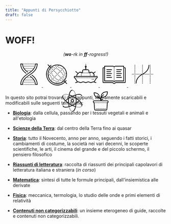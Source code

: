 ```yaml
---
title: "Appunti di Persycchiotto"
draft: false
---
```


# **WOFF!**
<p align="center"><i>(<b>wo</b>-rk in <b>ff</b>-rogress!)</i></p>


<div style="margin-left: auto; margin-right:auto; height: 90px; text-align: center;">
    <a href="/biologia">
        <svg xmlns="http://www.w3.org/2000/svg" x="0px" y="0px"
     width="80" height="80"
     viewBox="0 0 80 80"
     style="fill:#000000;">    <path d="M 12.996094 7 L 13.019531 8.0234375 C 13.378531 22.722437 21.283719 31.136813 30.511719 38.132812 C 31.077719 37.718812 31.644891 37.31025 32.212891 36.90625 C 23.389891 30.28225 15.746594 22.424 15.058594 9 L 19.066406 9 C 19.787406 21.154 27.006969 28.141328 35.667969 34.486328 C 35.781969 34.407328 35.897719 34.328047 36.011719 34.248047 C 36.481719 33.922047 36.944203 33.600344 37.408203 33.277344 C 28.686203 26.947344 21.388437 20.066703 21.023438 7.9707031 L 20.992188 7 L 12.996094 7 z M 24 7 A 1 1 0 0 0 23 8 A 1 1 0 0 0 24 9 A 1 1 0 0 0 25 8 A 1 1 0 0 0 24 7 z M 28 7 A 1 1 0 0 0 27 8 A 1 1 0 0 0 28 9 A 1 1 0 0 0 29 8 A 1 1 0 0 0 28 7 z M 32 7 A 1 1 0 0 0 31 8 A 1 1 0 0 0 32 9 A 1 1 0 0 0 33 8 A 1 1 0 0 0 32 7 z M 36 7 A 1 1 0 0 0 35 8 A 1 1 0 0 0 36 9 A 1 1 0 0 0 37 8 A 1 1 0 0 0 36 7 z M 40 7 A 1 1 0 0 0 39 8 A 1 1 0 0 0 40 9 A 1 1 0 0 0 41 8 A 1 1 0 0 0 40 7 z M 44 7 A 1 1 0 0 0 43 8 A 1 1 0 0 0 44 9 A 1 1 0 0 0 45 8 A 1 1 0 0 0 44 7 z M 48 7 A 1 1 0 0 0 47 8 A 1 1 0 0 0 48 9 A 1 1 0 0 0 49 8 A 1 1 0 0 0 48 7 z M 52 7 A 1 1 0 0 0 51 8 A 1 1 0 0 0 52 9 A 1 1 0 0 0 53 8 A 1 1 0 0 0 52 7 z M 56 7 A 1 1 0 0 0 55 8 A 1 1 0 0 0 56 9 A 1 1 0 0 0 57 8 A 1 1 0 0 0 56 7 z M 59.007812 7 L 58.978516 7.9707031 C 58.761884 15.140859 56.196109 20.361137 52.308594 24.818359 C 48.421079 29.275581 43.181066 32.925986 37.720703 36.712891 C 31.858519 40.778518 25.821907 44.952917 21.160156 50.447266 C 16.498405 55.941614 13.245376 62.792912 13.021484 71.976562 L 12.996094 73 L 20.992188 73 L 21.021484 72.029297 C 21.238116 64.859141 23.803891 59.638863 27.691406 55.181641 C 31.578921 50.724419 36.820887 47.074014 42.28125 43.287109 C 48.142923 39.221489 54.178224 35.047079 58.839844 29.552734 C 63.501463 24.05839 66.754624 17.207088 66.978516 8.0234375 L 67.003906 7 L 59.007812 7 z M 60.863281 9 L 64.867188 9 C 64.440539 17.183986 61.561556 23.252032 57.314453 28.257812 C 52.882073 33.481969 47.001952 37.577198 41.140625 41.642578 C 35.679988 45.429673 30.300532 49.14916 26.185547 53.867188 C 22.256081 58.372509 19.576941 63.877916 19.136719 71 L 15.132812 71 C 15.559462 62.816014 18.43833 56.747965 22.685547 51.742188 C 27.118046 46.518036 32.997559 42.422794 38.859375 38.357422 C 44.320012 34.570327 49.701421 30.850841 53.816406 26.132812 C 57.745865 21.627501 60.42305 16.122064 60.863281 9 z M 26 14 A 1 1 0 0 0 25 15 A 1 1 0 0 0 26 16 A 1 1 0 0 0 27 15 A 1 1 0 0 0 26 14 z M 30 14 A 1 1 0 0 0 29 15 A 1 1 0 0 0 30 16 A 1 1 0 0 0 31 15 A 1 1 0 0 0 30 14 z M 34 14 A 1 1 0 0 0 33 15 A 1 1 0 0 0 34 16 A 1 1 0 0 0 35 15 A 1 1 0 0 0 34 14 z M 38 14 A 1 1 0 0 0 37 15 A 1 1 0 0 0 38 16 A 1 1 0 0 0 39 15 A 1 1 0 0 0 38 14 z M 42 14 A 1 1 0 0 0 41 15 A 1 1 0 0 0 42 16 A 1 1 0 0 0 43 15 A 1 1 0 0 0 42 14 z M 46 14 A 1 1 0 0 0 45 15 A 1 1 0 0 0 46 16 A 1 1 0 0 0 47 15 A 1 1 0 0 0 46 14 z M 50 14 A 1 1 0 0 0 49 15 A 1 1 0 0 0 50 16 A 1 1 0 0 0 51 15 A 1 1 0 0 0 50 14 z M 54 14 A 1 1 0 0 0 53 15 A 1 1 0 0 0 54 16 A 1 1 0 0 0 55 15 A 1 1 0 0 0 54 14 z M 28 21 A 1 1 0 0 0 27 22 A 1 1 0 0 0 28 23 A 1 1 0 0 0 29 22 A 1 1 0 0 0 28 21 z M 32 21 A 1 1 0 0 0 31 22 A 1 1 0 0 0 32 23 A 1 1 0 0 0 33 22 A 1 1 0 0 0 32 21 z M 36 21 A 1 1 0 0 0 35 22 A 1 1 0 0 0 36 23 A 1 1 0 0 0 37 22 A 1 1 0 0 0 36 21 z M 40 21 A 1 1 0 0 0 39 22 A 1 1 0 0 0 40 23 A 1 1 0 0 0 41 22 A 1 1 0 0 0 40 21 z M 44 21 A 1 1 0 0 0 43 22 A 1 1 0 0 0 44 23 A 1 1 0 0 0 45 22 A 1 1 0 0 0 44 21 z M 48 21 A 1 1 0 0 0 47 22 A 1 1 0 0 0 48 23 A 1 1 0 0 0 49 22 A 1 1 0 0 0 48 21 z M 52 21 A 1 1 0 0 0 51 22 A 1 1 0 0 0 52 23 A 1 1 0 0 0 53 22 A 1 1 0 0 0 52 21 z M 36 28 A 1 1 0 0 0 35 29 A 1 1 0 0 0 36 30 A 1 1 0 0 0 37 29 A 1 1 0 0 0 36 28 z M 40 28 A 1 1 0 0 0 39 29 A 1 1 0 0 0 40 30 A 1 1 0 0 0 41 29 A 1 1 0 0 0 40 28 z M 44 28 A 1 1 0 0 0 43 29 A 1 1 0 0 0 44 30 A 1 1 0 0 0 45 29 A 1 1 0 0 0 44 28 z M 49.488281 41.867188 C 48.922281 42.281188 48.355109 42.68975 47.787109 43.09375 C 56.610109 49.71775 64.253406 57.576 64.941406 71 L 60.933594 71 C 60.212594 58.846 52.993031 51.858672 44.332031 45.513672 C 44.218031 45.592672 44.102281 45.671953 43.988281 45.751953 C 43.518281 46.077953 43.055797 46.399656 42.591797 46.722656 C 51.313797 53.052656 58.611563 59.933297 58.976562 72.029297 L 59.007812 73 L 67.003906 73 L 66.980469 71.976562 C 66.621469 57.277563 58.716281 48.863188 49.488281 41.867188 z M 36 50 A 1 1 0 0 0 35 51 A 1 1 0 0 0 36 52 A 1 1 0 0 0 37 51 A 1 1 0 0 0 36 50 z M 40 50 A 1 1 0 0 0 39 51 A 1 1 0 0 0 40 52 A 1 1 0 0 0 41 51 A 1 1 0 0 0 40 50 z M 44 50 A 1 1 0 0 0 43 51 A 1 1 0 0 0 44 52 A 1 1 0 0 0 45 51 A 1 1 0 0 0 44 50 z M 28 57 A 1 1 0 0 0 27 58 A 1 1 0 0 0 28 59 A 1 1 0 0 0 29 58 A 1 1 0 0 0 28 57 z M 32 57 A 1 1 0 0 0 31 58 A 1 1 0 0 0 32 59 A 1 1 0 0 0 33 58 A 1 1 0 0 0 32 57 z M 36 57 A 1 1 0 0 0 35 58 A 1 1 0 0 0 36 59 A 1 1 0 0 0 37 58 A 1 1 0 0 0 36 57 z M 40 57 A 1 1 0 0 0 39 58 A 1 1 0 0 0 40 59 A 1 1 0 0 0 41 58 A 1 1 0 0 0 40 57 z M 44 57 A 1 1 0 0 0 43 58 A 1 1 0 0 0 44 59 A 1 1 0 0 0 45 58 A 1 1 0 0 0 44 57 z M 48 57 A 1 1 0 0 0 47 58 A 1 1 0 0 0 48 59 A 1 1 0 0 0 49 58 A 1 1 0 0 0 48 57 z M 52 57 A 1 1 0 0 0 51 58 A 1 1 0 0 0 52 59 A 1 1 0 0 0 53 58 A 1 1 0 0 0 52 57 z M 26 64 A 1 1 0 0 0 25 65 A 1 1 0 0 0 26 66 A 1 1 0 0 0 27 65 A 1 1 0 0 0 26 64 z M 30 64 A 1 1 0 0 0 29 65 A 1 1 0 0 0 30 66 A 1 1 0 0 0 31 65 A 1 1 0 0 0 30 64 z M 34 64 A 1 1 0 0 0 33 65 A 1 1 0 0 0 34 66 A 1 1 0 0 0 35 65 A 1 1 0 0 0 34 64 z M 38 64 A 1 1 0 0 0 37 65 A 1 1 0 0 0 38 66 A 1 1 0 0 0 39 65 A 1 1 0 0 0 38 64 z M 42 64 A 1 1 0 0 0 41 65 A 1 1 0 0 0 42 66 A 1 1 0 0 0 43 65 A 1 1 0 0 0 42 64 z M 46 64 A 1 1 0 0 0 45 65 A 1 1 0 0 0 46 66 A 1 1 0 0 0 47 65 A 1 1 0 0 0 46 64 z M 50 64 A 1 1 0 0 0 49 65 A 1 1 0 0 0 50 66 A 1 1 0 0 0 51 65 A 1 1 0 0 0 50 64 z M 54 64 A 1 1 0 0 0 53 65 A 1 1 0 0 0 54 66 A 1 1 0 0 0 55 65 A 1 1 0 0 0 54 64 z M 24 71 A 1 1 0 0 0 23 72 A 1 1 0 0 0 24 73 A 1 1 0 0 0 25 72 A 1 1 0 0 0 24 71 z M 28 71 A 1 1 0 0 0 27 72 A 1 1 0 0 0 28 73 A 1 1 0 0 0 29 72 A 1 1 0 0 0 28 71 z M 32 71 A 1 1 0 0 0 31 72 A 1 1 0 0 0 32 73 A 1 1 0 0 0 33 72 A 1 1 0 0 0 32 71 z M 36 71 A 1 1 0 0 0 35 72 A 1 1 0 0 0 36 73 A 1 1 0 0 0 37 72 A 1 1 0 0 0 36 71 z M 40 71 A 1 1 0 0 0 39 72 A 1 1 0 0 0 40 73 A 1 1 0 0 0 41 72 A 1 1 0 0 0 40 71 z M 44 71 A 1 1 0 0 0 43 72 A 1 1 0 0 0 44 73 A 1 1 0 0 0 45 72 A 1 1 0 0 0 44 71 z M 48 71 A 1 1 0 0 0 47 72 A 1 1 0 0 0 48 73 A 1 1 0 0 0 49 72 A 1 1 0 0 0 48 71 z M 52 71 A 1 1 0 0 0 51 72 A 1 1 0 0 0 52 73 A 1 1 0 0 0 53 72 A 1 1 0 0 0 52 71 z M 56 71 A 1 1 0 0 0 55 72 A 1 1 0 0 0 56 73 A 1 1 0 0 0 57 72 A 1 1 0 0 0 56 71 z"></path></svg>
    </a>
    <a href="/scienze-della-terra" style="margin-left:5px;">
        <svg xmlns="http://www.w3.org/2000/svg" x="0px" y="0px"
     width="80" height="80"
     viewBox="0 0 80 80"
     style="fill:#000000;"><g id="surface1"><path style=" " d="M 10.707031 9.292969 L 9.292969 10.707031 L 14.566406 15.980469 C 8.644531 22.25 5 30.699219 5 40 C 5 59.320313 20.679688 75 40 75 C 49.300781 75 57.75 71.355469 64.019531 65.433594 L 69.292969 70.707031 L 70.707031 69.292969 L 65.433594 64.019531 C 66.710938 62.667969 67.890625 61.222656 68.941406 59.679688 L 67.292969 58.554688 C 66.3125 59.992188 65.207031 61.339844 64.019531 62.605469 L 61.898438 60.484375 C 66.917969 55.121094 70 47.917969 70 40 C 70 23.441406 56.558594 10 40 10 C 32.082031 10 24.878906 13.082031 19.515625 18.101563 L 17.394531 15.980469 C 18.660156 14.792969 20.007813 13.6875 21.445313 12.707031 L 20.320313 11.058594 C 18.777344 12.109375 17.332031 13.289063 15.980469 14.566406 Z M 40 12 C 40.851563 12 41.695313 12.042969 42.53125 12.121094 C 42.203125 12.292969 42 12.632813 42 13 C 42 13.550781 42.449219 14 43 14 C 43.550781 14 44 13.550781 44 13 C 44 12.710938 43.871094 12.433594 43.652344 12.246094 C 56.199219 13.875 66.121094 23.796875 67.753906 36.34375 C 67.566406 36.125 67.289063 36 67 36 C 66.449219 36 66 36.449219 66 37 C 66 37.550781 66.449219 38 67 38 C 67.367188 38 67.707031 37.796875 67.878906 37.46875 C 67.957031 38.304688 68 39.148438 68 40 C 68 55.476563 55.476563 68 40 68 C 39.148438 68 38.304688 67.957031 37.46875 67.878906 C 37.796875 67.707031 38 67.367188 38 67 C 38 66.449219 37.550781 66 37 66 C 36.449219 66 36 66.449219 36 67 C 36 67.289063 36.128906 67.566406 36.347656 67.753906 C 23.800781 66.125 13.878906 56.203125 12.246094 43.65625 C 12.433594 43.875 12.710938 44 13 44 C 13.550781 44 14 43.550781 14 43 C 14 42.449219 13.550781 42 13 42 C 12.632813 42 12.292969 42.203125 12.121094 42.53125 C 12.042969 41.695313 12 40.851563 12 40 C 12 24.523438 24.523438 12 40 12 Z M 35 14 C 34.449219 14 34 14.449219 34 15 C 34 15.550781 34.449219 16 35 16 C 35.550781 16 36 15.550781 36 15 C 36 14.449219 35.550781 14 35 14 Z M 40 15 C 39.449219 15 39 15.449219 39 16 C 39 16.550781 39.449219 17 40 17 C 40.550781 17 41 16.550781 41 16 C 41 15.449219 40.550781 15 40 15 Z M 44.191406 16.984375 C 43.640625 16.984375 43.191406 17.433594 43.191406 17.984375 C 43.191406 18.539063 43.640625 18.984375 44.191406 18.984375 C 44.742188 18.984375 45.191406 18.539063 45.191406 17.984375 C 45.191406 17.433594 44.742188 16.984375 44.191406 16.984375 Z M 15.980469 17.394531 L 18.101563 19.515625 C 13.082031 24.878906 10 32.082031 10 40 C 10 56.558594 23.441406 70 40 70 C 47.917969 70 55.121094 66.917969 60.484375 61.898438 L 62.605469 64.019531 C 56.699219 69.582031 48.757813 73 40 73 C 21.761719 73 7 58.238281 7 40 C 7 31.242188 10.417969 23.300781 15.980469 17.394531 Z M 25 18 C 24.449219 18 24 18.449219 24 19 C 24 19.550781 24.449219 20 25 20 C 25.550781 20 26 19.550781 26 19 C 26 18.449219 25.550781 18 25 18 Z M 37 18 C 36.449219 18 36 18.449219 36 19 C 36 19.550781 36.449219 20 37 20 C 37.550781 20 38 19.550781 38 19 C 38 18.449219 37.550781 18 37 18 Z M 48.191406 18.984375 C 47.640625 18.984375 47.191406 19.433594 47.191406 19.984375 C 47.191406 20.539063 47.640625 20.984375 48.191406 20.984375 C 48.742188 20.984375 49.191406 20.539063 49.191406 19.984375 C 49.191406 19.433594 48.742188 18.984375 48.191406 18.984375 Z M 30 19 C 29.449219 19 29 19.449219 29 20 C 29 20.550781 29.449219 21 30 21 C 30.550781 21 31 20.550781 31 20 C 31 19.449219 30.550781 19 30 19 Z M 52.191406 20.984375 C 51.640625 20.984375 51.191406 21.433594 51.191406 21.984375 C 51.191406 22.539063 51.640625 22.984375 52.191406 22.984375 C 52.742188 22.984375 53.191406 22.539063 53.191406 21.984375 C 53.191406 21.433594 52.742188 20.984375 52.191406 20.984375 Z M 22 21 C 21.449219 21 21 21.449219 21 22 C 21 22.550781 21.449219 23 22 23 C 22.550781 23 23 22.550781 23 22 C 23 21.449219 22.550781 21 22 21 Z M 34 21 C 33.449219 21 33 21.449219 33 22 C 33 22.550781 33.449219 23 34 23 C 34.550781 23 35 22.550781 35 22 C 35 21.449219 34.550781 21 34 21 Z M 58 21 C 57.449219 21 57 21.449219 57 22 C 57 22.550781 57.449219 23 58 23 C 58.550781 23 59 22.550781 59 22 C 59 21.449219 58.550781 21 58 21 Z M 39 22 C 38.449219 22 38 22.449219 38 23 C 38 23.550781 38.449219 24 39 24 C 39.550781 24 40 23.550781 40 23 C 40 22.449219 39.550781 22 39 22 Z M 19 24 C 18.449219 24 18 24.449219 18 25 C 18 25.550781 18.449219 26 19 26 C 19.550781 26 20 25.550781 20 25 C 20 24.449219 19.550781 24 19 24 Z M 25 24 C 24.449219 24 24 24.449219 24 25 C 24 25.550781 24.449219 26 25 26 C 25.550781 26 26 25.550781 26 25 C 26 24.449219 25.550781 24 25 24 Z M 31 24 C 30.449219 24 30 24.449219 30 25 C 30 25.550781 30.449219 26 31 26 C 31.550781 26 32 25.550781 32 25 C 32 24.449219 31.550781 24 31 24 Z M 43 24 C 42.449219 24 42 24.449219 42 25 C 42 25.550781 42.449219 26 43 26 C 43.550781 26 44 25.550781 44 25 C 44 24.449219 43.550781 24 43 24 Z M 55 24 C 54.449219 24 54 24.449219 54 25 C 54 25.550781 54.449219 26 55 26 C 55.550781 26 56 25.550781 56 25 C 56 24.449219 55.550781 24 55 24 Z M 46.191406 26.984375 C 45.640625 26.984375 45.191406 27.433594 45.191406 27.984375 C 45.191406 28.539063 45.640625 28.984375 46.191406 28.984375 C 46.742188 28.984375 47.191406 28.539063 47.191406 27.984375 C 47.191406 27.433594 46.742188 26.984375 46.191406 26.984375 Z M 28 27 C 27.449219 27 27 27.449219 27 28 C 27 28.550781 27.449219 29 28 29 C 28.550781 29 29 28.550781 29 28 C 29 27.449219 28.550781 27 28 27 Z M 52 27 C 51.449219 27 51 27.449219 51 28 C 51 28.550781 51.449219 29 52 29 C 52.550781 29 53 28.550781 53 28 C 53 27.449219 52.550781 27 52 27 Z M 58 27 C 57.449219 27 57 27.449219 57 28 C 57 28.550781 57.449219 29 58 29 C 58.550781 29 59 28.550781 59 28 C 59 27.449219 58.550781 27 58 27 Z M 20 29 C 19.449219 29 19 29.449219 19 30 C 19 30.550781 19.449219 31 20 31 C 20.550781 31 21 30.550781 21 30 C 21 29.449219 20.550781 29 20 29 Z M 25 30 C 24.449219 30 24 30.449219 24 31 C 24 31.550781 24.449219 32 25 32 C 25.550781 32 26 31.550781 26 31 C 26 30.449219 25.550781 30 25 30 Z M 31 30 C 30.449219 30 30 30.449219 30 31 C 30 31.550781 30.449219 32 31 32 C 31.550781 32 32 31.550781 32 31 C 32 30.449219 31.550781 30 31 30 Z M 49 30 C 48.449219 30 48 30.449219 48 31 C 48 31.550781 48.449219 32 49 32 C 49.550781 32 50 31.550781 50 31 C 50 30.449219 49.550781 30 49 30 Z M 60 31 C 59.449219 31 59 31.449219 59 32 C 59 32.550781 59.449219 33 60 33 C 60.550781 33 61 32.550781 61 32 C 61 31.449219 60.550781 31 60 31 Z M 15 33 C 14.449219 33 14 33.449219 14 34 C 14 34.550781 14.449219 35 15 35 C 15.550781 35 16 34.550781 16 34 C 16 33.449219 15.550781 33 15 33 Z M 22 33 C 21.449219 33 21 33.449219 21 34 C 21 34.550781 21.449219 35 22 35 C 22.550781 35 23 34.550781 23 34 C 23 33.449219 22.550781 33 22 33 Z M 34 33 C 33.449219 33 33 33.449219 33 34 C 33 34.550781 33.449219 35 34 35 C 34.550781 35 35 34.550781 35 34 C 35 33.449219 34.550781 33 34 33 Z M 46 33 C 45.449219 33 45 33.449219 45 34 C 45 34.550781 45.449219 35 46 35 C 46.550781 35 47 34.550781 47 34 C 47 33.449219 46.550781 33 46 33 Z M 52 33 C 51.449219 33 51 33.449219 51 34 C 51 34.550781 51.449219 35 52 35 C 52.550781 35 53 34.550781 53 34 C 53 33.449219 52.550781 33 52 33 Z M 62 35 C 61.449219 35 61 35.449219 61 36 C 61 36.550781 61.449219 37 62 37 C 62.550781 37 63 36.550781 63 36 C 63 35.449219 62.550781 35 62 35 Z M 19 36 C 18.449219 36 18 36.449219 18 37 C 18 37.550781 18.449219 38 19 38 C 19.550781 38 20 37.550781 20 37 C 20 36.449219 19.550781 36 19 36 Z M 37 36 C 36.449219 36 36 36.449219 36 37 C 36 37.550781 36.449219 38 37 38 C 37.550781 38 38 37.550781 38 37 C 38 36.449219 37.550781 36 37 36 Z M 43 36 C 42.449219 36 42 36.449219 42 37 C 42 37.550781 42.449219 38 43 38 C 43.550781 38 44 37.550781 44 37 C 44 36.449219 43.550781 36 43 36 Z M 55 36 C 54.449219 36 54 36.449219 54 37 C 54 37.550781 54.449219 38 55 38 C 55.550781 38 56 37.550781 56 37 C 56 36.449219 55.550781 36 55 36 Z M 23 38 C 22.449219 38 22 38.449219 22 39 C 22 39.550781 22.449219 40 23 40 C 23.550781 40 24 39.550781 24 39 C 24 38.449219 23.550781 38 23 38 Z M 16 39 C 15.449219 39 15 39.449219 15 40 C 15 40.550781 15.449219 41 16 41 C 16.550781 41 17 40.550781 17 40 C 17 39.449219 16.550781 39 16 39 Z M 40 39 C 39.449219 39 39 39.449219 39 40 C 39 40.550781 39.449219 41 40 41 C 40.550781 41 41 40.550781 41 40 C 41 39.449219 40.550781 39 40 39 Z M 64 39 C 63.449219 39 63 39.449219 63 40 C 63 40.550781 63.449219 41 64 41 C 64.550781 41 65 40.550781 65 40 C 65 39.449219 64.550781 39 64 39 Z M 57 40 C 56.449219 40 56 40.449219 56 41 C 56 41.550781 56.449219 42 57 42 C 57.550781 42 58 41.550781 58 41 C 58 40.449219 57.550781 40 57 40 Z M 25 42 C 24.449219 42 24 42.449219 24 43 C 24 43.550781 24.449219 44 25 44 C 25.550781 44 26 43.550781 26 43 C 26 42.449219 25.550781 42 25 42 Z M 37 42 C 36.449219 42 36 42.449219 36 43 C 36 43.550781 36.449219 44 37 44 C 37.550781 44 38 43.550781 38 43 C 38 42.449219 37.550781 42 37 42 Z M 43 42 C 42.449219 42 42 42.449219 42 43 C 42 43.550781 42.449219 44 43 44 C 43.550781 44 44 43.550781 44 43 C 44 42.449219 43.550781 42 43 42 Z M 61 42 C 60.449219 42 60 42.449219 60 43 C 60 43.550781 60.449219 44 61 44 C 61.550781 44 62 43.550781 62 43 C 62 42.449219 61.550781 42 61 42 Z M 18 43 C 17.449219 43 17 43.449219 17 44 C 17 44.550781 17.449219 45 18 45 C 18.550781 45 19 44.550781 19 44 C 19 43.449219 18.550781 43 18 43 Z M 28 45 C 27.449219 45 27 45.449219 27 46 C 27 46.550781 27.449219 47 28 47 C 28.550781 47 29 46.550781 29 46 C 29 45.449219 28.550781 45 28 45 Z M 34 45 C 33.449219 45 33 45.449219 33 46 C 33 46.550781 33.449219 47 34 47 C 34.550781 47 35 46.550781 35 46 C 35 45.449219 34.550781 45 34 45 Z M 46 45 C 45.449219 45 45 45.449219 45 46 C 45 46.550781 45.449219 47 46 47 C 46.550781 47 47 46.550781 47 46 C 47 45.449219 46.550781 45 46 45 Z M 58 45 C 57.449219 45 57 45.449219 57 46 C 57 46.550781 57.449219 47 58 47 C 58.550781 47 59 46.550781 59 46 C 59 45.449219 58.550781 45 58 45 Z M 65 45 C 64.449219 45 64 45.449219 64 46 C 64 46.550781 64.449219 47 65 47 C 65.550781 47 66 46.550781 66 46 C 66 45.449219 65.550781 45 65 45 Z M 20 47 C 19.449219 47 19 47.449219 19 48 C 19 48.550781 19.449219 49 20 49 C 20.550781 49 21 48.550781 21 48 C 21 47.449219 20.550781 47 20 47 Z M 31 48 C 30.449219 48 30 48.449219 30 49 C 30 49.550781 30.449219 50 31 50 C 31.550781 50 32 49.550781 32 49 C 32 48.449219 31.550781 48 31 48 Z M 49 48 C 48.449219 48 48 48.449219 48 49 C 48 49.550781 48.449219 50 49 50 C 49.550781 50 50 49.550781 50 49 C 50 48.449219 49.550781 48 49 48 Z M 55 48 C 54.449219 48 54 48.449219 54 49 C 54 49.550781 54.449219 50 55 50 C 55.550781 50 56 49.550781 56 49 C 56 48.449219 55.550781 48 55 48 Z M 60 49 C 59.449219 49 59 49.449219 59 50 C 59 50.550781 59.449219 51 60 51 C 60.550781 51 61 50.550781 61 50 C 61 49.449219 60.550781 49 60 49 Z M 22 51 C 21.449219 51 21 51.449219 21 52 C 21 52.550781 21.449219 53 22 53 C 22.550781 53 23 52.550781 23 52 C 23 51.449219 22.550781 51 22 51 Z M 28 51 C 27.449219 51 27 51.449219 27 52 C 27 52.550781 27.449219 53 28 53 C 28.550781 53 29 52.550781 29 52 C 29 51.449219 28.550781 51 28 51 Z M 52 51 C 51.449219 51 51 51.449219 51 52 C 51 52.550781 51.449219 53 52 53 C 52.550781 53 53 52.550781 53 52 C 53 51.449219 52.550781 51 52 51 Z M 33.808594 51.015625 C 33.257813 51.015625 32.808594 51.460938 32.808594 52.015625 C 32.808594 52.566406 33.257813 53.015625 33.808594 53.015625 C 34.359375 53.015625 34.808594 52.566406 34.808594 52.015625 C 34.808594 51.460938 34.359375 51.015625 33.808594 51.015625 Z M 25 54 C 24.449219 54 24 54.449219 24 55 C 24 55.550781 24.449219 56 25 56 C 25.550781 56 26 55.550781 26 55 C 26 54.449219 25.550781 54 25 54 Z M 37 54 C 36.449219 54 36 54.449219 36 55 C 36 55.550781 36.449219 56 37 56 C 37.550781 56 38 55.550781 38 55 C 38 54.449219 37.550781 54 37 54 Z M 49 54 C 48.449219 54 48 54.449219 48 55 C 48 55.550781 48.449219 56 49 56 C 49.550781 56 50 55.550781 50 55 C 50 54.449219 49.550781 54 49 54 Z M 55 54 C 54.449219 54 54 54.449219 54 55 C 54 55.550781 54.449219 56 55 56 C 55.550781 56 56 55.550781 56 55 C 56 54.449219 55.550781 54 55 54 Z M 61 54 C 60.449219 54 60 54.449219 60 55 C 60 55.550781 60.449219 56 61 56 C 61.550781 56 62 55.550781 62 55 C 62 54.449219 61.550781 54 61 54 Z M 41 56 C 40.449219 56 40 56.449219 40 57 C 40 57.550781 40.449219 58 41 58 C 41.550781 58 42 57.550781 42 57 C 42 56.449219 41.550781 56 41 56 Z M 22 57 C 21.449219 57 21 57.449219 21 58 C 21 58.550781 21.449219 59 22 59 C 22.550781 59 23 58.550781 23 58 C 23 57.449219 22.550781 57 22 57 Z M 46 57 C 45.449219 57 45 57.449219 45 58 C 45 58.550781 45.449219 59 46 59 C 46.550781 59 47 58.550781 47 58 C 47 57.449219 46.550781 57 46 57 Z M 58 57 C 57.449219 57 57 57.449219 57 58 C 57 58.550781 57.449219 59 58 59 C 58.550781 59 59 58.550781 59 58 C 59 57.449219 58.550781 57 58 57 Z M 27.808594 57.015625 C 27.257813 57.015625 26.808594 57.460938 26.808594 58.015625 C 26.808594 58.566406 27.257813 59.015625 27.808594 59.015625 C 28.359375 59.015625 28.808594 58.566406 28.808594 58.015625 C 28.808594 57.460938 28.359375 57.015625 27.808594 57.015625 Z M 50 59 C 49.449219 59 49 59.449219 49 60 C 49 60.550781 49.449219 61 50 61 C 50.550781 61 51 60.550781 51 60 C 51 59.449219 50.550781 59 50 59 Z M 31.808594 59.015625 C 31.257813 59.015625 30.808594 59.460938 30.808594 60.015625 C 30.808594 60.566406 31.257813 61.015625 31.808594 61.015625 C 32.359375 61.015625 32.808594 60.566406 32.808594 60.015625 C 32.808594 59.460938 32.359375 59.015625 31.808594 59.015625 Z M 43 60 C 42.449219 60 42 60.449219 42 61 C 42 61.550781 42.449219 62 43 62 C 43.550781 62 44 61.550781 44 61 C 44 60.449219 43.550781 60 43 60 Z M 55 60 C 54.449219 60 54 60.449219 54 61 C 54 61.550781 54.449219 62 55 62 C 55.550781 62 56 61.550781 56 61 C 56 60.449219 55.550781 60 55 60 Z M 35.808594 61.015625 C 35.257813 61.015625 34.808594 61.460938 34.808594 62.015625 C 34.808594 62.566406 35.257813 63.015625 35.808594 63.015625 C 36.359375 63.015625 36.808594 62.566406 36.808594 62.015625 C 36.808594 61.460938 36.359375 61.015625 35.808594 61.015625 Z M 40 63 C 39.449219 63 39 63.449219 39 64 C 39 64.550781 39.449219 65 40 65 C 40.550781 65 41 64.550781 41 64 C 41 63.449219 40.550781 63 40 63 Z M 45 64 C 44.449219 64 44 64.449219 44 65 C 44 65.550781 44.449219 66 45 66 C 45.550781 66 46 65.550781 46 65 C 46 64.449219 45.550781 64 45 64 Z "></path></g></svg>
    </a>
    <a href="/storia" style="margin-left:5px;">
        <svg xmlns="http://www.w3.org/2000/svg" x="0px" y="0px"
     width="80" height="80"
     viewBox="0 0 80 80"
     style="fill:#000000;"><g id="surface1"><path style=" " d="M 40 8 C 39.449219 8 39 8.449219 39 9 C 39 9.550781 39.449219 10 40 10 C 40.550781 10 41 9.550781 41 9 C 41 8.449219 40.550781 8 40 8 Z M 39 12 L 39 15 L 37 15 L 37 17 L 39 17 L 39 19 L 38 19 L 38 21 L 39 21 L 39 25 L 34 25 C 31.25 25 29 27.25 29 30 L 29 35 L 27 35 L 27 33 L 19.585938 33 L 15.953125 36.632813 L 8.65625 30.25 L 7.34375 31.75 L 14.535156 38.046875 L 11 41.585938 L 11 46 L 3 46 L 3 52 L 5.054688 52 L 12.609375 63.6875 C 12.273438 63.816406 11.945313 63.945313 11.628906 64.074219 C 10.378906 64.574219 9.277344 65 8 65 C 7.640625 64.996094 7.304688 65.183594 7.121094 65.496094 C 6.941406 65.808594 6.941406 66.191406 7.121094 66.503906 C 7.304688 66.816406 7.640625 67.003906 8 67 C 9.722656 67 11.121094 66.425781 12.371094 65.925781 C 13.621094 65.425781 14.722656 65 16 65 C 17.277344 65 18.378906 65.425781 19.628906 65.925781 C 20.878906 66.425781 22.277344 67 24 67 C 25.722656 67 27.121094 66.425781 28.371094 65.925781 C 29.621094 65.425781 30.722656 65 32 65 C 33.277344 65 34.378906 65.425781 35.628906 65.925781 C 36.878906 66.425781 38.277344 67 40 67 C 41.722656 67 43.121094 66.425781 44.371094 65.925781 C 45.621094 65.425781 46.722656 65 48 65 C 49.277344 65 50.378906 65.425781 51.628906 65.925781 C 52.878906 66.425781 54.277344 67 56 67 C 57.722656 67 59.121094 66.425781 60.371094 65.925781 C 61.621094 65.425781 62.722656 65 64 65 C 65.277344 65 66.378906 65.425781 67.628906 65.925781 C 68.878906 66.425781 70.277344 67 72 67 C 72.359375 67.003906 72.695313 66.816406 72.878906 66.503906 C 73.058594 66.191406 73.058594 65.808594 72.878906 65.496094 C 72.695313 65.183594 72.359375 64.996094 72 65 C 70.722656 65 69.621094 64.574219 68.371094 64.074219 C 68.054688 63.945313 67.726563 63.816406 67.390625 63.6875 L 74.945313 52 L 77 52 L 77 46 L 67 46 L 67 39.585938 L 64.613281 37.199219 L 71.015625 33.359375 L 69.984375 31.640625 L 63.15625 35.742188 L 60.414063 33 L 53 33 L 53 35 L 51 35 L 51 30 C 51 27.25 48.75 25 46 25 L 41 25 L 41 21 L 42 21 L 42 19 L 41 19 L 41 17 L 43 17 L 43 15 L 41 15 L 41 12 Z M 34 27 L 46 27 C 47.667969 27 49 28.332031 49 30 L 49 37 L 55 37 L 55 35 L 59.585938 35 L 65 40.414063 L 65 46 L 13 46 L 13 42.414063 L 20.414063 35 L 25 35 L 25 37 L 31 37 L 31 30 C 31 28.332031 32.332031 27 34 27 Z M 34 35 C 33.449219 35 33 35.449219 33 36 C 33 36.550781 33.449219 37 34 37 C 34.550781 37 35 36.550781 35 36 C 35 35.449219 34.550781 35 34 35 Z M 38 35 C 37.449219 35 37 35.449219 37 36 C 37 36.550781 37.449219 37 38 37 C 38.550781 37 39 36.550781 39 36 C 39 35.449219 38.550781 35 38 35 Z M 42 35 C 41.449219 35 41 35.449219 41 36 C 41 36.550781 41.449219 37 42 37 C 42.550781 37 43 36.550781 43 36 C 43 35.449219 42.550781 35 42 35 Z M 46 35 C 45.449219 35 45 35.449219 45 36 C 45 36.550781 45.449219 37 46 37 C 46.550781 37 47 36.550781 47 36 C 47 35.449219 46.550781 35 46 35 Z M 26 39 C 25.449219 39 25 39.449219 25 40 C 25 40.550781 25.449219 41 26 41 C 26.550781 41 27 40.550781 27 40 C 27 39.449219 26.550781 39 26 39 Z M 54 39 C 53.449219 39 53 39.449219 53 40 C 53 40.550781 53.449219 41 54 41 C 54.550781 41 55 40.550781 55 40 C 55 39.449219 54.550781 39 54 39 Z M 26 43 C 25.449219 43 25 43.449219 25 44 C 25 44.550781 25.449219 45 26 45 C 26.550781 45 27 44.550781 27 44 C 27 43.449219 26.550781 43 26 43 Z M 54 43 C 53.449219 43 53 43.449219 53 44 C 53 44.550781 53.449219 45 54 45 C 54.550781 45 55 44.550781 55 44 C 55 43.449219 54.550781 43 54 43 Z M 5 48 L 75 48 L 75 50 L 73.855469 50 L 65.375 63.128906 C 64.9375 63.054688 64.484375 63 64 63 C 62.277344 63 60.878906 63.574219 59.628906 64.074219 C 58.378906 64.574219 57.277344 65 56 65 C 54.722656 65 53.621094 64.574219 52.371094 64.074219 C 51.121094 63.574219 49.722656 63 48 63 C 46.277344 63 44.878906 63.574219 43.628906 64.074219 C 42.378906 64.574219 41.277344 65 40 65 C 38.722656 65 37.621094 64.574219 36.371094 64.074219 C 35.121094 63.574219 33.722656 63 32 63 C 30.277344 63 28.878906 63.574219 27.628906 64.074219 C 26.378906 64.574219 25.277344 65 24 65 C 22.722656 65 21.621094 64.574219 20.371094 64.074219 C 19.121094 63.574219 17.722656 63 16 63 C 15.515625 63 15.0625 63.054688 14.625 63.128906 L 6.144531 50 L 5 50 Z M 10 50 C 9.449219 50 9 50.449219 9 51 C 9 51.550781 9.449219 52 10 52 C 10.550781 52 11 51.550781 11 51 C 11 50.449219 10.550781 50 10 50 Z M 14 50 C 13.449219 50 13 50.449219 13 51 C 13 51.550781 13.449219 52 14 52 C 14.550781 52 15 51.550781 15 51 C 15 50.449219 14.550781 50 14 50 Z M 18 50 C 17.449219 50 17 50.449219 17 51 C 17 51.550781 17.449219 52 18 52 C 18.550781 52 19 51.550781 19 51 C 19 50.449219 18.550781 50 18 50 Z M 22 50 C 21.449219 50 21 50.449219 21 51 C 21 51.550781 21.449219 52 22 52 C 22.550781 52 23 51.550781 23 51 C 23 50.449219 22.550781 50 22 50 Z M 26 50 C 25.449219 50 25 50.449219 25 51 C 25 51.550781 25.449219 52 26 52 C 26.550781 52 27 51.550781 27 51 C 27 50.449219 26.550781 50 26 50 Z M 30 50 C 29.449219 50 29 50.449219 29 51 C 29 51.550781 29.449219 52 30 52 C 30.550781 52 31 51.550781 31 51 C 31 50.449219 30.550781 50 30 50 Z M 34 50 C 33.449219 50 33 50.449219 33 51 C 33 51.550781 33.449219 52 34 52 C 34.550781 52 35 51.550781 35 51 C 35 50.449219 34.550781 50 34 50 Z M 38 50 C 37.449219 50 37 50.449219 37 51 C 37 51.550781 37.449219 52 38 52 C 38.550781 52 39 51.550781 39 51 C 39 50.449219 38.550781 50 38 50 Z M 42 50 C 41.449219 50 41 50.449219 41 51 C 41 51.550781 41.449219 52 42 52 C 42.550781 52 43 51.550781 43 51 C 43 50.449219 42.550781 50 42 50 Z M 46 50 C 45.449219 50 45 50.449219 45 51 C 45 51.550781 45.449219 52 46 52 C 46.550781 52 47 51.550781 47 51 C 47 50.449219 46.550781 50 46 50 Z M 50 50 C 49.449219 50 49 50.449219 49 51 C 49 51.550781 49.449219 52 50 52 C 50.550781 52 51 51.550781 51 51 C 51 50.449219 50.550781 50 50 50 Z M 54 50 C 53.449219 50 53 50.449219 53 51 C 53 51.550781 53.449219 52 54 52 C 54.550781 52 55 51.550781 55 51 C 55 50.449219 54.550781 50 54 50 Z M 58 50 C 57.449219 50 57 50.449219 57 51 C 57 51.550781 57.449219 52 58 52 C 58.550781 52 59 51.550781 59 51 C 59 50.449219 58.550781 50 58 50 Z M 62 50 C 61.449219 50 61 50.449219 61 51 C 61 51.550781 61.449219 52 62 52 C 62.550781 52 63 51.550781 63 51 C 63 50.449219 62.550781 50 62 50 Z M 66 50 C 65.449219 50 65 50.449219 65 51 C 65 51.550781 65.449219 52 66 52 C 66.550781 52 67 51.550781 67 51 C 67 50.449219 66.550781 50 66 50 Z M 70 50 C 69.449219 50 69 50.449219 69 51 C 69 51.550781 69.449219 52 70 52 C 70.550781 52 71 51.550781 71 51 C 71 50.449219 70.550781 50 70 50 Z M 60 55 C 59.449219 55 59 55.449219 59 56 C 59 56.550781 59.449219 57 60 57 C 60.550781 57 61 56.550781 61 56 C 61 55.449219 60.550781 55 60 55 Z M 64 55 C 63.449219 55 63 55.449219 63 56 C 63 56.550781 63.449219 57 64 57 C 64.550781 57 65 56.550781 65 56 C 65 55.449219 64.550781 55 64 55 Z "></path></g></svg>
    </a>
    <a href="/riassunti" style="margin-left:5px;">
        <svg xmlns="http://www.w3.org/2000/svg" x="0px" y="0px"
     width="80" height="80"
     viewBox="0 0 80 80"
     style="fill:#000000;"><g id="surface1"><path style=" " d="M 9 14 L 9 19 L 6 19 C 4.90625 19 4 19.90625 4 21 L 4 65 C 4 66.09375 4.90625 67 6 67 L 35.011719 67 C 36.0625 68.730469 37.832031 70 40 70 C 42.167969 70 43.9375 68.730469 44.988281 67 L 74 67 C 75.09375 67 76 66.09375 76 65 L 76 21 C 76 19.90625 75.09375 19 74 19 L 71 19 L 71 14 L 44 14 C 42.324219 14 40.910156 14.886719 40 16.160156 C 39.089844 14.886719 37.675781 14 36 14 Z M 11 16 L 36 16 C 37.667969 16 39 17.332031 39 19 L 41 19 C 41 17.332031 42.332031 16 44 16 L 69 16 L 69 60 L 44 60 C 42.324219 60 40.910156 60.886719 40 62.160156 C 39.089844 60.886719 37.675781 60 36 60 L 11 60 Z M 6 21 L 9 21 L 9 62 L 36 62 C 37.667969 62 39 63.332031 39 65 L 41 65 C 41 63.332031 42.332031 62 44 62 L 71 62 L 71 21 L 74 21 L 74 65 L 43.921875 65 L 43.660156 65.597656 C 43.042969 67.011719 41.648438 68 40 68 C 38.351563 68 36.957031 67.011719 36.339844 65.597656 L 36.078125 65 L 6 65 Z M 40 21 C 39.449219 21 39 21.449219 39 22 C 39 22.550781 39.449219 23 40 23 C 40.550781 23 41 22.550781 41 22 C 41 21.449219 40.550781 21 40 21 Z M 16 25 L 16 27 L 33 27 L 33 25 Z M 40 25 C 39.449219 25 39 25.449219 39 26 C 39 26.550781 39.449219 27 40 27 C 40.550781 27 41 26.550781 41 26 C 41 25.449219 40.550781 25 40 25 Z M 47 25 L 47 27 L 64 27 L 64 25 Z M 40 29 C 39.449219 29 39 29.449219 39 30 C 39 30.550781 39.449219 31 40 31 C 40.550781 31 41 30.550781 41 30 C 41 29.449219 40.550781 29 40 29 Z M 16 31 L 16 33 L 30 33 L 30 31 Z M 47 31 L 47 33 L 61 33 L 61 31 Z M 40 33 C 39.449219 33 39 33.449219 39 34 C 39 34.550781 39.449219 35 40 35 C 40.550781 35 41 34.550781 41 34 C 41 33.449219 40.550781 33 40 33 Z M 16 37 L 16 39 L 33 39 L 33 37 Z M 40 37 C 39.449219 37 39 37.449219 39 38 C 39 38.550781 39.449219 39 40 39 C 40.550781 39 41 38.550781 41 38 C 41 37.449219 40.550781 37 40 37 Z M 47 37 L 47 39 L 64 39 L 64 37 Z M 40 41 C 39.449219 41 39 41.449219 39 42 C 39 42.550781 39.449219 43 40 43 C 40.550781 43 41 42.550781 41 42 C 41 41.449219 40.550781 41 40 41 Z M 16 43 L 16 45 L 30 45 L 30 43 Z M 47 43 L 47 45 L 61 45 L 61 43 Z M 40 45 C 39.449219 45 39 45.449219 39 46 C 39 46.550781 39.449219 47 40 47 C 40.550781 47 41 46.550781 41 46 C 41 45.449219 40.550781 45 40 45 Z M 16 49 L 16 51 L 33 51 L 33 49 Z M 40 49 C 39.449219 49 39 49.449219 39 50 C 39 50.550781 39.449219 51 40 51 C 40.550781 51 41 50.550781 41 50 C 41 49.449219 40.550781 49 40 49 Z M 47 49 L 47 51 L 64 51 L 64 49 Z M 40 53 C 39.449219 53 39 53.449219 39 54 C 39 54.550781 39.449219 55 40 55 C 40.550781 55 41 54.550781 41 54 C 41 53.449219 40.550781 53 40 53 Z M 40 57 C 39.449219 57 39 57.449219 39 58 C 39 58.550781 39.449219 59 40 59 C 40.550781 59 41 58.550781 41 58 C 41 57.449219 40.550781 57 40 57 Z "></path></g></svg>
    </a>
    <a href="/matematica" style="margin-left:5px;">
        <svg xmlns="http://www.w3.org/2000/svg" x="0px" y="0px"
     width="80" height="80"
     viewBox="0 0 80 80"
     style="fill:#000000;">    <path style="line-height:normal;text-indent:0;text-align:start;text-decoration-line:none;text-decoration-style:solid;text-decoration-color:#000;text-transform:none;block-progression:tb;isolation:auto;mix-blend-mode:normal" d="M 59.984375 10.986328 A 1.0001 1.0001 0 0 0 59 12 C 59 30.557359 39.599609 39.083984 39.599609 39.083984 C 39.599609 39.083984 38.499285 39.573909 36.847656 40.529297 A 1 1 0 0 0 37 40 A 1 1 0 0 0 36 39 A 1 1 0 0 0 35 40 A 1 1 0 0 0 36 41 A 1 1 0 0 0 36.0625 40.996094 C 30.178579 44.574296 19 53.297521 19 68 A 1.0001 1.0001 0 1 0 21 68 C 21 49.442641 40.400391 40.916016 40.400391 40.916016 C 40.400391 40.916016 41.500715 40.426091 43.152344 39.470703 A 1 1 0 0 0 43 40 A 1 1 0 0 0 44 41 A 1 1 0 0 0 45 40 A 1 1 0 0 0 44 39 A 1 1 0 0 0 43.9375 39.003906 C 49.821421 35.425704 61 26.702479 61 12 A 1.0001 1.0001 0 0 0 59.984375 10.986328 z M 16 11 A 1 1 0 0 0 15 12 A 1 1 0 0 0 16 13 A 1 1 0 0 0 17 12 A 1 1 0 0 0 16 11 z M 40 11 A 1 1 0 0 0 39 12 A 1 1 0 0 0 40 13 A 1 1 0 0 0 41 12 A 1 1 0 0 0 40 11 z M 64 11 A 1 1 0 0 0 63 12 A 1 1 0 0 0 64 13 A 1 1 0 0 0 65 12 A 1 1 0 0 0 64 11 z M 16 15 A 1 1 0 0 0 15 16 A 1 1 0 0 0 16 17 A 1 1 0 0 0 17 16 A 1 1 0 0 0 16 15 z M 40 15 A 1 1 0 0 0 39 16 A 1 1 0 0 0 40 17 A 1 1 0 0 0 41 16 A 1 1 0 0 0 40 15 z M 64 15 A 1 1 0 0 0 63 16 A 1 1 0 0 0 64 17 A 1 1 0 0 0 65 16 A 1 1 0 0 0 64 15 z M 16 19 A 1 1 0 0 0 15 20 A 1 1 0 0 0 16 21 A 1 1 0 0 0 17 20 A 1 1 0 0 0 16 19 z M 40 19 A 1 1 0 0 0 39 20 A 1 1 0 0 0 40 21 A 1 1 0 0 0 41 20 A 1 1 0 0 0 40 19 z M 64 19 A 1 1 0 0 0 63 20 A 1 1 0 0 0 64 21 A 1 1 0 0 0 65 20 A 1 1 0 0 0 64 19 z M 16 23 A 1 1 0 0 0 15 24 A 1 1 0 0 0 16 25 A 1 1 0 0 0 17 24 A 1 1 0 0 0 16 23 z M 40 23 A 1 1 0 0 0 39 24 A 1 1 0 0 0 40 25 A 1 1 0 0 0 41 24 A 1 1 0 0 0 40 23 z M 64 23 A 1 1 0 0 0 63 24 A 1 1 0 0 0 64 25 A 1 1 0 0 0 65 24 A 1 1 0 0 0 64 23 z M 16 27 A 1 1 0 0 0 15 28 A 1 1 0 0 0 16 29 A 1 1 0 0 0 17 28 A 1 1 0 0 0 16 27 z M 40 27 A 1 1 0 0 0 39 28 A 1 1 0 0 0 40 29 A 1 1 0 0 0 41 28 A 1 1 0 0 0 40 27 z M 64 27 A 1 1 0 0 0 63 28 A 1 1 0 0 0 64 29 A 1 1 0 0 0 65 28 A 1 1 0 0 0 64 27 z M 16 31 A 1 1 0 0 0 15 32 A 1 1 0 0 0 16 33 A 1 1 0 0 0 17 32 A 1 1 0 0 0 16 31 z M 40 31 A 1 1 0 0 0 39 32 A 1 1 0 0 0 40 33 A 1 1 0 0 0 41 32 A 1 1 0 0 0 40 31 z M 64 31 A 1 1 0 0 0 63 32 A 1 1 0 0 0 64 33 A 1 1 0 0 0 65 32 A 1 1 0 0 0 64 31 z M 16 35 A 1 1 0 0 0 15 36 A 1 1 0 0 0 16 37 A 1 1 0 0 0 17 36 A 1 1 0 0 0 16 35 z M 40 35 A 1 1 0 0 0 39 36 A 1 1 0 0 0 40 37 A 1 1 0 0 0 41 36 A 1 1 0 0 0 40 35 z M 64 35 A 1 1 0 0 0 63 36 A 1 1 0 0 0 64 37 A 1 1 0 0 0 65 36 A 1 1 0 0 0 64 35 z M 8 39 A 1 1 0 0 0 7 40 A 1 1 0 0 0 8 41 A 1 1 0 0 0 9 40 A 1 1 0 0 0 8 39 z M 12 39 A 1 1 0 0 0 11 40 A 1 1 0 0 0 12 41 A 1 1 0 0 0 13 40 A 1 1 0 0 0 12 39 z M 16 39 A 1 1 0 0 0 15 40 A 1 1 0 0 0 16 41 A 1 1 0 0 0 17 40 A 1 1 0 0 0 16 39 z M 20 39 A 1 1 0 0 0 19 40 A 1 1 0 0 0 20 41 A 1 1 0 0 0 21 40 A 1 1 0 0 0 20 39 z M 24 39 A 1 1 0 0 0 23 40 A 1 1 0 0 0 24 41 A 1 1 0 0 0 25 40 A 1 1 0 0 0 24 39 z M 28 39 A 1 1 0 0 0 27 40 A 1 1 0 0 0 28 41 A 1 1 0 0 0 29 40 A 1 1 0 0 0 28 39 z M 32 39 A 1 1 0 0 0 31 40 A 1 1 0 0 0 32 41 A 1 1 0 0 0 33 40 A 1 1 0 0 0 32 39 z M 48 39 A 1 1 0 0 0 47 40 A 1 1 0 0 0 48 41 A 1 1 0 0 0 49 40 A 1 1 0 0 0 48 39 z M 52 39 A 1 1 0 0 0 51 40 A 1 1 0 0 0 52 41 A 1 1 0 0 0 53 40 A 1 1 0 0 0 52 39 z M 56 39 A 1 1 0 0 0 55 40 A 1 1 0 0 0 56 41 A 1 1 0 0 0 57 40 A 1 1 0 0 0 56 39 z M 60 39 A 1 1 0 0 0 59 40 A 1 1 0 0 0 60 41 A 1 1 0 0 0 61 40 A 1 1 0 0 0 60 39 z M 64 39 A 1 1 0 0 0 63 40 A 1 1 0 0 0 64 41 A 1 1 0 0 0 65 40 A 1 1 0 0 0 64 39 z M 68 39 A 1 1 0 0 0 67 40 A 1 1 0 0 0 68 41 A 1 1 0 0 0 69 40 A 1 1 0 0 0 68 39 z M 72 39 A 1 1 0 0 0 71 40 A 1 1 0 0 0 72 41 A 1 1 0 0 0 73 40 A 1 1 0 0 0 72 39 z M 16 43 A 1 1 0 0 0 15 44 A 1 1 0 0 0 16 45 A 1 1 0 0 0 17 44 A 1 1 0 0 0 16 43 z M 40 43 A 1 1 0 0 0 39 44 A 1 1 0 0 0 40 45 A 1 1 0 0 0 41 44 A 1 1 0 0 0 40 43 z M 64 43 A 1 1 0 0 0 63 44 A 1 1 0 0 0 64 45 A 1 1 0 0 0 65 44 A 1 1 0 0 0 64 43 z M 16 47 A 1 1 0 0 0 15 48 A 1 1 0 0 0 16 49 A 1 1 0 0 0 17 48 A 1 1 0 0 0 16 47 z M 40 47 A 1 1 0 0 0 39 48 A 1 1 0 0 0 40 49 A 1 1 0 0 0 41 48 A 1 1 0 0 0 40 47 z M 64 47 A 1 1 0 0 0 63 48 A 1 1 0 0 0 64 49 A 1 1 0 0 0 65 48 A 1 1 0 0 0 64 47 z M 16 51 A 1 1 0 0 0 15 52 A 1 1 0 0 0 16 53 A 1 1 0 0 0 17 52 A 1 1 0 0 0 16 51 z M 40 51 A 1 1 0 0 0 39 52 A 1 1 0 0 0 40 53 A 1 1 0 0 0 41 52 A 1 1 0 0 0 40 51 z M 64 51 A 1 1 0 0 0 63 52 A 1 1 0 0 0 64 53 A 1 1 0 0 0 65 52 A 1 1 0 0 0 64 51 z M 16 55 A 1 1 0 0 0 15 56 A 1 1 0 0 0 16 57 A 1 1 0 0 0 17 56 A 1 1 0 0 0 16 55 z M 40 55 A 1 1 0 0 0 39 56 A 1 1 0 0 0 40 57 A 1 1 0 0 0 41 56 A 1 1 0 0 0 40 55 z M 64 55 A 1 1 0 0 0 63 56 A 1 1 0 0 0 64 57 A 1 1 0 0 0 65 56 A 1 1 0 0 0 64 55 z M 16 59 A 1 1 0 0 0 15 60 A 1 1 0 0 0 16 61 A 1 1 0 0 0 17 60 A 1 1 0 0 0 16 59 z M 40 59 A 1 1 0 0 0 39 60 A 1 1 0 0 0 40 61 A 1 1 0 0 0 41 60 A 1 1 0 0 0 40 59 z M 64 59 A 1 1 0 0 0 63 60 A 1 1 0 0 0 64 61 A 1 1 0 0 0 65 60 A 1 1 0 0 0 64 59 z M 16 63 A 1 1 0 0 0 15 64 A 1 1 0 0 0 16 65 A 1 1 0 0 0 17 64 A 1 1 0 0 0 16 63 z M 40 63 A 1 1 0 0 0 39 64 A 1 1 0 0 0 40 65 A 1 1 0 0 0 41 64 A 1 1 0 0 0 40 63 z M 64 63 A 1 1 0 0 0 63 64 A 1 1 0 0 0 64 65 A 1 1 0 0 0 65 64 A 1 1 0 0 0 64 63 z M 16 67 A 1 1 0 0 0 15 68 A 1 1 0 0 0 16 69 A 1 1 0 0 0 17 68 A 1 1 0 0 0 16 67 z M 40 67 A 1 1 0 0 0 39 68 A 1 1 0 0 0 40 69 A 1 1 0 0 0 41 68 A 1 1 0 0 0 40 67 z M 64 67 A 1 1 0 0 0 63 68 A 1 1 0 0 0 64 69 A 1 1 0 0 0 65 68 A 1 1 0 0 0 64 67 z"></path></svg>
    </a>
    <a href="/fisica" style="margin-left:5px;">
        <svg xmlns="http://www.w3.org/2000/svg" x="0px" y="0px"
     width="80" height="80"
     viewBox="0 0 80 80"
     style="fill:#000000;">    <path style="line-height:normal;text-indent:0;text-align:start;text-decoration-line:none;text-decoration-style:solid;text-decoration-color:#000;text-transform:none;block-progression:tb;isolation:auto;mix-blend-mode:normal" d="M 39.976562 6 A 1.0001 1.0001 0 0 0 39.880859 6.0058594 C 37.945988 6.0502931 36.275804 6.8800972 34.947266 8.1113281 C 33.592935 9.3664616 32.548438 11.022863 31.703125 12.802734 C 30.012499 16.362476 29.116201 20.456897 28.595703 22.964844 C 28.004444 25.813497 27.564563 28.728854 27.277344 31.675781 C 23.865982 33.945013 20.85282 36.293944 18.302734 38.634766 C 16.569564 36.962195 14.554835 34.819764 13.087891 32.556641 C 12.116246 31.057639 11.392784 29.514103 11.117188 28.064453 C 10.848524 26.651274 10.980089 25.350918 11.683594 24.09375 A 1.0001 1.0001 0 0 0 10.871094 22.492188 A 1.0001 1.0001 0 0 0 9.90625 23.183594 C 8.9907361 24.862314 8.8200866 26.689812 9.1523438 28.4375 C 9.4974347 30.252694 10.344598 32.003658 11.408203 33.644531 C 13.535414 36.926278 16.556691 39.793025 18.529297 41.585938 C 21.247081 44.055921 24.189528 46.353802 27.291016 48.453125 C 27.594728 51.527637 28.062488 54.568863 28.703125 57.537109 C 26.93145 58.029037 25.245878 58.400829 23.671875 58.644531 C 20.577 59.123711 17.911748 59.111159 15.878906 58.640625 C 13.896193 58.181688 12.557966 57.325454 11.792969 56.09375 A 1.0001 1.0001 0 0 0 10.871094 55.509766 A 1.0001 1.0001 0 0 0 10.132812 57.199219 C 11.240303 58.940859 13.117894 60.055188 15.427734 60.589844 C 17.820299 61.143648 20.710765 61.125083 23.978516 60.619141 C 28.650177 59.895827 34.108266 58.145762 39.900391 55.480469 C 42.866633 56.815574 45.890603 57.974897 48.935547 58.927734 C 48.39634 61.207037 47.622433 63.953961 46.490234 66.337891 C 45.714673 67.970895 44.774373 69.42004 43.693359 70.421875 C 42.612346 71.42371 41.43424 71.989895 39.992188 72 A 1.0001 1.0001 0 1 0 40 74 A 1.0001 1.0001 0 0 0 40.007812 74 C 40.013096 73.999963 40.018158 74.000049 40.023438 74 A 1.0001 1.0001 0 0 0 40.119141 73.994141 C 42.054012 73.949702 43.724196 73.119902 45.052734 71.888672 C 46.407065 70.633538 47.451562 68.977137 48.296875 67.197266 C 49.987501 63.637524 50.883799 59.543103 51.404297 57.035156 A 1.0001 1.0001 0 0 0 51.404297 57.033203 C 51.995323 54.184713 52.434877 51.269757 52.722656 48.322266 C 56.133192 46.053795 59.147853 43.707232 61.697266 41.367188 C 63.421227 43.027786 65.394988 45.12048 66.849609 47.337891 C 67.843699 48.853271 68.585885 50.416544 68.873047 51.884766 C 69.153257 53.317441 69.026429 54.634291 68.314453 55.910156 A 1.0001 1.0001 0 0 0 69.128906 57.509766 A 1.0001 1.0001 0 0 0 70.09375 56.820312 C 71.018729 55.119736 71.181771 53.268206 70.835938 51.5 C 70.477161 49.665628 69.610097 47.896729 68.523438 46.240234 C 66.350116 42.927244 63.273999 40.037643 61.277344 38.238281 C 58.614641 35.838957 55.739101 33.600813 52.710938 31.548828 C 52.407103 28.473465 51.937686 25.431985 51.294922 22.462891 C 53.066702 21.971001 54.754017 21.599143 56.328125 21.355469 C 59.423173 20.876352 62.090192 20.888604 64.123047 21.359375 C 66.155901 21.830152 67.513034 22.715097 68.267578 23.998047 C 68.344294 24.128987 68.408335 24.263319 68.470703 24.398438 A 1.0001 1.0001 0 0 0 69.439453 25.101562 A 1.0001 1.0001 0 0 0 70.257812 23.507812 C 70.174387 23.331322 70.090829 23.154701 69.992188 22.986328 A 1.0001 1.0001 0 0 0 69.992188 22.984375 C 68.903231 21.132825 66.966864 19.964255 64.574219 19.410156 C 63.377896 19.133107 62.057011 18.999882 60.626953 18.998047 C 59.196895 18.996247 57.657414 19.125965 56.023438 19.378906 C 51.35358 20.101806 45.897798 21.851728 40.107422 24.515625 C 37.140347 23.180015 34.112769 22.02632 31.0625 21.078125 C 31.601753 18.797722 32.376625 16.048023 33.509766 13.662109 C 34.285327 12.029105 35.225627 10.57996 36.306641 9.578125 C 37.385665 8.5781326 38.561569 8.0121278 40 8 A 1.0001 1.0001 0 1 0 40 6 A 1.0001 1.0001 0 0 0 39.992188 6 C 39.986904 6.000037 39.981842 5.9999512 39.976562 6 z M 43.453125 7.2128906 L 42.652344 7.6132812 L 42.494141 8.4960938 L 43.105469 9.1503906 L 43.453125 9.2128906 L 44.253906 8.8105469 L 44.412109 7.9296875 L 43.800781 7.2753906 L 43.453125 7.2128906 z M 45.958984 9.9394531 L 45.158203 10.341797 L 45 11.222656 L 45.613281 11.876953 L 45.958984 11.939453 L 46.761719 11.539062 L 46.917969 10.65625 L 46.306641 10.001953 L 45.958984 9.9394531 z M 47.705078 13.226562 L 46.904297 13.628906 L 46.746094 14.509766 L 47.357422 15.164062 L 47.705078 15.226562 L 48.505859 14.826172 L 48.664062 13.943359 L 48.052734 13.289062 L 47.705078 13.226562 z M 49.005859 16.724609 A 1.0001 1.0001 0 1 0 49.005859 18.724609 A 1.0001 1.0001 0 1 0 49.005859 16.724609 z M 17.894531 18.96875 L 17.09375 19.371094 L 16.935547 20.253906 L 17.546875 20.908203 L 17.894531 20.96875 L 18.695312 20.568359 L 18.853516 19.685547 L 18.242188 19.03125 L 17.894531 18.96875 z M 21.982422 19.097656 L 21.181641 19.498047 L 21.023438 20.380859 L 21.634766 21.035156 L 21.982422 21.097656 L 22.783203 20.695312 L 22.941406 19.814453 L 22.328125 19.158203 L 21.982422 19.097656 z M 26.023438 19.773438 A 1.0001 1.0001 0 1 0 26.023438 21.773438 A 1.0001 1.0001 0 1 0 26.023438 19.773438 z M 13.925781 19.873047 L 13.125 20.275391 L 12.966797 21.158203 L 13.578125 21.8125 L 13.925781 21.873047 L 14.726562 21.472656 L 14.884766 20.589844 L 14.273438 19.935547 L 13.925781 19.873047 z M 30.626953 23.037109 C 33.013382 23.784959 35.387892 24.659933 37.730469 25.65625 C 36.18066 26.425335 34.618068 27.237009 33.037109 28.132812 C 31.797665 28.835199 30.607209 29.554941 29.445312 30.28125 C 29.718135 27.946376 30.082999 25.636205 30.552734 23.373047 C 30.573284 23.274032 30.605183 23.140729 30.626953 23.037109 z M 49.375 23.044922 C 49.871895 25.365109 50.260253 27.733222 50.544922 30.128906 C 47.949981 28.486102 45.25604 26.983025 42.498047 25.634766 C 44.879865 24.599041 47.182434 23.737385 49.375 23.044922 z M 40.105469 26.710938 C 43.807695 28.428496 47.403229 30.440006 50.810547 32.691406 C 51.228205 37.498218 51.223657 42.382906 50.810547 47.1875 C 49.273004 48.185985 47.664466 49.169479 45.974609 50.126953 C 43.922355 51.289889 41.89052 52.342148 39.900391 53.283203 C 36.199634 51.567156 32.602241 49.559755 29.193359 47.310547 C 28.775326 42.502641 28.77713 37.616707 29.189453 32.810547 C 30.726054 31.812579 32.334701 30.830043 34.023438 29.873047 C 36.078736 28.708472 38.112637 27.652956 40.105469 26.710938 z M 69.851562 26.716797 L 69.050781 27.119141 L 68.892578 28.001953 L 69.505859 28.65625 L 69.851562 28.716797 L 70.652344 28.316406 L 70.810547 27.433594 L 70.199219 26.779297 L 69.851562 26.716797 z M 68.71875 30.207031 L 67.916016 30.607422 L 67.759766 31.490234 L 68.371094 32.144531 L 68.71875 32.207031 L 69.519531 31.804688 L 69.677734 30.923828 L 69.064453 30.269531 L 68.71875 30.207031 z M 66.779297 33.337891 L 65.978516 33.740234 L 65.820312 34.621094 L 66.433594 35.275391 L 66.779297 35.337891 L 67.582031 34.9375 L 67.738281 34.054688 L 67.126953 33.400391 L 66.779297 33.337891 z M 52.925781 34.134766 C 55.390105 35.878078 57.741358 37.745697 59.9375 39.724609 C 60.026356 39.804685 60.139628 39.913737 60.232422 39.998047 C 58.124912 41.921589 55.676475 43.863396 52.929688 45.765625 C 53.190181 41.901986 53.188005 38.000847 52.925781 34.134766 z M 27.072266 34.232422 C 26.81248 38.097123 26.815602 41.998672 27.078125 45.865234 C 24.542817 44.073571 22.125615 42.150878 19.875 40.105469 C 19.84211 40.075575 19.799067 40.034392 19.765625 40.003906 C 21.874472 38.078898 24.323581 36.136045 27.072266 34.232422 z M 40 35 C 37.250421 35 35 37.250421 35 40 C 35 42.749579 37.250421 45 40 45 C 42.749579 45 45 42.749579 45 40 C 45 37.250421 42.749579 35 40 35 z M 64.443359 36.191406 A 1.0001 1.0001 0 1 0 64.443359 38.191406 A 1.0001 1.0001 0 1 0 64.443359 36.191406 z M 40 37 C 41.668699 37 43 38.331301 43 40 C 43 41.668699 41.668699 43 40 43 C 38.331301 43 37 41.668699 37 40 C 37 38.331301 38.331301 37 40 37 z M 15.632812 41.722656 L 14.832031 42.123047 L 14.673828 43.005859 L 15.285156 43.660156 L 15.632812 43.722656 L 16.433594 43.320312 L 16.591797 42.439453 L 15.980469 41.783203 L 15.632812 41.722656 z M 13.212891 44.746094 L 12.412109 45.148438 L 12.253906 46.029297 L 12.865234 46.683594 L 13.212891 46.746094 L 14.013672 46.345703 L 14.171875 45.462891 L 13.558594 44.808594 L 13.212891 44.746094 z M 11.234375 48.072266 L 10.433594 48.474609 L 10.275391 49.355469 L 10.886719 50.009766 L 11.234375 50.072266 L 12.035156 49.669922 L 12.193359 48.789062 L 11.580078 48.134766 L 11.234375 48.072266 z M 50.556641 49.71875 C 50.283402 52.053805 49.916774 54.364111 49.447266 56.626953 C 49.426488 56.727067 49.395072 56.861978 49.373047 56.966797 C 46.991687 56.21577 44.621176 55.333315 42.28125 54.337891 C 43.826691 53.570682 45.384511 52.76049 46.960938 51.867188 C 48.201385 51.164348 49.393857 50.445539 50.556641 49.71875 z M 29.458984 49.867188 C 32.056418 51.509378 34.751365 53.011994 37.509766 54.359375 C 35.124958 55.396852 32.82024 56.261665 30.625 56.955078 C 30.129269 54.63343 29.743457 52.264147 29.458984 49.867188 z M 10.130859 51.769531 L 9.3300781 52.169922 L 9.171875 53.052734 L 9.7851562 53.707031 L 10.130859 53.769531 L 10.931641 53.367188 L 11.089844 52.486328 L 10.478516 51.832031 L 10.130859 51.769531 z M 66.074219 58.126953 L 65.273438 58.527344 L 65.115234 59.410156 L 65.726562 60.064453 L 66.074219 60.126953 L 66.875 59.724609 L 67.033203 58.84375 L 66.421875 58.189453 L 66.074219 58.126953 z M 53.976562 58.226562 A 1.0001 1.0001 0 1 0 53.976562 60.226562 A 1.0001 1.0001 0 1 0 53.976562 58.226562 z M 58.017578 58.902344 L 57.216797 59.304688 L 57.058594 60.185547 L 57.671875 60.841797 L 58.017578 60.902344 L 58.818359 60.501953 L 58.976562 59.619141 L 58.365234 58.964844 L 58.017578 58.902344 z M 62.105469 59.03125 L 61.304688 59.431641 L 61.146484 60.314453 L 61.757812 60.96875 L 62.105469 61.03125 L 62.90625 60.628906 L 63.064453 59.746094 L 62.451172 59.091797 L 62.105469 59.03125 z M 30.957031 61.167969 A 1.0001 1.0001 0 1 0 30.957031 63.167969 A 1.0001 1.0001 0 1 0 30.957031 61.167969 z M 32.224609 64.720703 L 31.423828 65.121094 L 31.265625 66.003906 L 31.878906 66.658203 L 32.224609 66.720703 L 33.025391 66.318359 L 33.183594 65.4375 L 32.572266 64.78125 L 32.224609 64.720703 z M 33.949219 68.064453 L 33.148438 68.466797 L 32.990234 69.347656 L 33.603516 70.001953 L 33.949219 70.064453 L 34.75 69.664062 L 34.908203 68.78125 L 34.296875 68.126953 L 33.949219 68.064453 z M 36.490234 70.814453 L 35.689453 71.216797 L 35.53125 72.097656 L 36.142578 72.751953 L 36.490234 72.814453 L 37.291016 72.414062 L 37.449219 71.53125 L 36.837891 70.876953 L 36.490234 70.814453 z"></path></svg>
    </a>
    <a href="/random" style="margin-left:5px;">
        <svg xmlns="http://www.w3.org/2000/svg" x="0px" y="0px"
     width="80" height="80"
     viewBox="0 0 80 80"
     style="fill:#000000;"><g id="surface1"><path style=" " d="M 58.515625 10.988281 C 52.800781 11.171875 48.261719 12.808594 45.097656 15.738281 C 41.484375 19.085938 39.765625 24.054688 40 30.039063 L 40.035156 30.964844 C 39.714844 31.792969 39.449219 32.652344 39.269531 33.535156 C 38.621094 32.46875 37.839844 31.464844 37.003906 30.53125 C 37.179688 25.71875 35.597656 21.570313 32.546875 18.65625 C 29.378906 15.636719 24.710938 13.964844 19.035156 13.964844 L 18.035156 13.964844 L 18.035156 14.964844 C 18.035156 21.257813 20.710938 25.628906 24.296875 28.296875 C 27.757813 30.871094 31.996094 31.914063 35.605469 31.984375 C 37.503906 34.191406 39 36.710938 39 39 L 19 39 C 17.355469 39 16 40.355469 16 42 L 16 44 C 16 45.644531 17.355469 47 19 47 L 18.304688 47 L 19.859375 67.230469 C 19.980469 68.785156 21.292969 70 22.851563 70 L 57.148438 70 C 58.707031 70 60.019531 68.785156 60.140625 67.230469 L 61.695313 47 L 61 47 C 62.644531 47 64 45.644531 64 44 L 64 42 C 64 40.355469 62.644531 39 61 39 L 41.898438 39 C 43.957031 36.703125 47.195313 35.980469 47.195313 35.980469 C 47.710938 35.882813 48.0625 35.40625 48.003906 34.886719 C 47.945313 34.363281 47.496094 33.976563 46.972656 34 C 46.917969 34 46.859375 34.007813 46.804688 34.019531 C 46.804688 34.019531 43.527344 34.628906 41 37.03125 L 41 36 C 41 34.292969 41.472656 32.601563 42.191406 31.003906 C 45 30.941406 49.460938 30.332031 53.527344 28.082031 C 58.25 25.46875 62.332031 20.464844 62 11.960938 L 61.964844 11.035156 L 61.039063 11 C 60.175781 10.964844 59.335938 10.960938 58.515625 10.988281 Z M 59.917969 13.03125 C 59.867188 20.179688 56.589844 24.101563 52.558594 26.332031 C 49.339844 28.113281 45.84375 28.707031 43.332031 28.863281 C 43.933594 27.882813 44.597656 26.960938 45.273438 26.132813 C 47.449219 23.476563 49.613281 21.789063 49.613281 21.789063 C 49.957031 21.527344 50.09375 21.078125 49.957031 20.671875 C 49.820313 20.265625 49.4375 19.992188 49.003906 19.992188 C 48.78125 19.992188 48.5625 20.070313 48.386719 20.210938 C 48.386719 20.210938 46.050781 22.023438 43.726563 24.867188 C 43.183594 25.53125 42.640625 26.261719 42.121094 27.039063 C 42.460938 22.886719 43.910156 19.5625 46.457031 17.203125 C 49.40625 14.472656 53.917969 12.984375 59.917969 13.03125 Z M 20.148438 16.046875 C 24.878906 16.257813 28.640625 17.699219 31.164063 20.105469 C 33.355469 22.195313 34.632813 25.007813 34.910156 28.394531 C 32.179688 25.839844 29.535156 24.15625 29.535156 24.15625 C 29.367188 24.046875 29.171875 23.988281 28.96875 23.992188 C 28.523438 24 28.140625 24.300781 28.023438 24.730469 C 27.90625 25.15625 28.085938 25.609375 28.464844 25.84375 C 28.464844 25.84375 30.851563 27.375 33.367188 29.691406 C 30.691406 29.339844 27.851563 28.449219 25.488281 26.691406 C 22.5625 24.515625 20.4375 21.128906 20.148438 16.046875 Z M 19 41 L 39.886719 41 C 39.960938 41.007813 40.035156 41.007813 40.109375 41 L 61 41 C 61.566406 41 62 41.433594 62 42 L 62 44 C 62 44.566406 61.566406 45 61 45 L 59.84375 45 L 58.144531 67.078125 C 58.105469 67.605469 57.679688 68 57.148438 68 L 22.851563 68 C 22.320313 68 21.894531 67.605469 21.855469 67.078125 L 20.15625 45 L 19 45 C 18.433594 45 18 44.566406 18 44 L 18 42 C 18 41.433594 18.433594 41 19 41 Z M 22 45 C 21.449219 45 21 45.449219 21 46 C 21 46.550781 21.449219 47 22 47 C 22.550781 47 23 46.550781 23 46 C 23 45.449219 22.550781 45 22 45 Z M 26 45 C 25.449219 45 25 45.449219 25 46 C 25 46.550781 25.449219 47 26 47 C 26.550781 47 27 46.550781 27 46 C 27 45.449219 26.550781 45 26 45 Z M 30 45 C 29.449219 45 29 45.449219 29 46 C 29 46.550781 29.449219 47 30 47 C 30.550781 47 31 46.550781 31 46 C 31 45.449219 30.550781 45 30 45 Z M 34 45 C 33.449219 45 33 45.449219 33 46 C 33 46.550781 33.449219 47 34 47 C 34.550781 47 35 46.550781 35 46 C 35 45.449219 34.550781 45 34 45 Z M 38 45 C 37.449219 45 37 45.449219 37 46 C 37 46.550781 37.449219 47 38 47 C 38.550781 47 39 46.550781 39 46 C 39 45.449219 38.550781 45 38 45 Z M 42 45 C 41.449219 45 41 45.449219 41 46 C 41 46.550781 41.449219 47 42 47 C 42.550781 47 43 46.550781 43 46 C 43 45.449219 42.550781 45 42 45 Z M 46 45 C 45.449219 45 45 45.449219 45 46 C 45 46.550781 45.449219 47 46 47 C 46.550781 47 47 46.550781 47 46 C 47 45.449219 46.550781 45 46 45 Z M 50 45 C 49.449219 45 49 45.449219 49 46 C 49 46.550781 49.449219 47 50 47 C 50.550781 47 51 46.550781 51 46 C 51 45.449219 50.550781 45 50 45 Z M 54 45 C 53.449219 45 53 45.449219 53 46 C 53 46.550781 53.449219 47 54 47 C 54.550781 47 55 46.550781 55 46 C 55 45.449219 54.550781 45 54 45 Z M 58 45 C 57.449219 45 57 45.449219 57 46 C 57 46.550781 57.449219 47 58 47 C 58.550781 47 59 46.550781 59 46 C 59 45.449219 58.550781 45 58 45 Z M 26 64 C 25.449219 64 25 64.449219 25 65 C 25 65.550781 25.449219 66 26 66 C 26.550781 66 27 65.550781 27 65 C 27 64.449219 26.550781 64 26 64 Z M 30 64 C 29.449219 64 29 64.449219 29 65 C 29 65.550781 29.449219 66 30 66 C 30.550781 66 31 65.550781 31 65 C 31 64.449219 30.550781 64 30 64 Z M 34 64 C 33.449219 64 33 64.449219 33 65 C 33 65.550781 33.449219 66 34 66 C 34.550781 66 35 65.550781 35 65 C 35 64.449219 34.550781 64 34 64 Z M 38 64 C 37.449219 64 37 64.449219 37 65 C 37 65.550781 37.449219 66 38 66 C 38.550781 66 39 65.550781 39 65 C 39 64.449219 38.550781 64 38 64 Z M 42 64 C 41.449219 64 41 64.449219 41 65 C 41 65.550781 41.449219 66 42 66 C 42.550781 66 43 65.550781 43 65 C 43 64.449219 42.550781 64 42 64 Z M 46 64 C 45.449219 64 45 64.449219 45 65 C 45 65.550781 45.449219 66 46 66 C 46.550781 66 47 65.550781 47 65 C 47 64.449219 46.550781 64 46 64 Z M 50 64 C 49.449219 64 49 64.449219 49 65 C 49 65.550781 49.449219 66 50 66 C 50.550781 66 51 65.550781 51 65 C 51 64.449219 50.550781 64 50 64 Z M 54 64 C 53.449219 64 53 64.449219 53 65 C 53 65.550781 53.449219 66 54 66 C 54.550781 66 55 65.550781 55 65 C 55 64.449219 54.550781 64 54 64 Z "></path></g></svg>
    </a>
</div>



In questo sito potrai trovare i miei appunti, liberamente scaricabili e modificabili sulle seguenti tematiche:

+ **[Biologia](biologia)**: dalla cellula, passando per i tessuti vegetali e animali e all'etologia

+ **[Scienze della Terra](scienze-della-terra)**: dal centro della Terra fino ai quasar
+ **[Storia](storia)**: tutto il Novecento, anno per anno, seguendo i fatti storici, i cambiamenti di costume, la società nei vari decenni, le scoperte scientifiche, le arti, il cinema del grande e del piccolo schermo, il pensiero filosofico
+ **[Riassunti di letteratura](riassunti)**: raccolta di riassunti dei principali capolavori di letteratura italiana e straniera (_in corso_)
+ **[Matematica](matematica)**: sintesi di tutte le formule principali, dall'insiemistica alle derivate
+ **[Fisica](fisica)**: meccanica, termologia, lo studio delle onde e primi elementi di relatività
+ **[Contenuti non categorizzabili](random)**: un insieme eterogeneo di guide, raccolte e contenuti non categorizzabili.
